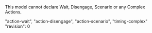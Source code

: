 This model cannot declare Wait, Disengage, Scenario or any Complex Actions.

"action-wait", "action-disengage", "action-scenario", "timing-complex"
"revision": 0